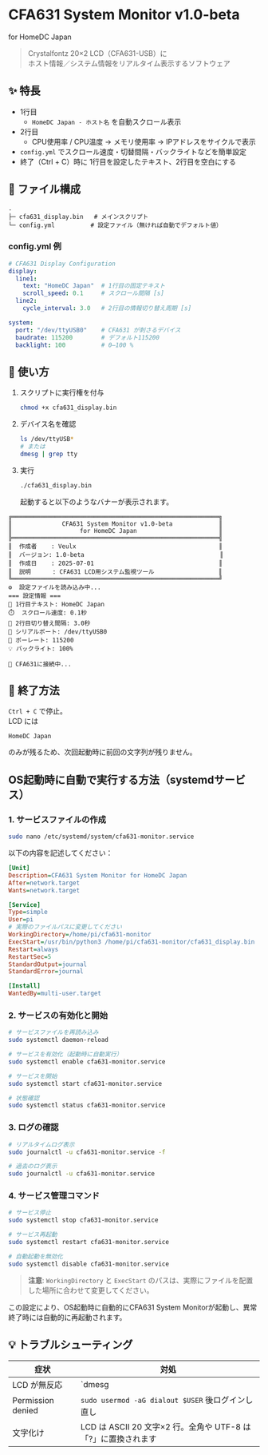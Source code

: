 # CFA631 System Monitor v1.0-beta  
for HomeDC Japan  

> Crystalfontz 20×2 LCD（CFA631-USB）に  
> ホスト情報／システム情報をリアルタイム表示するソフトウェア 

## ✨ 特長
* 1行目  
  * `HomeDC Japan - ホスト名` を自動スクロール表示  
* 2行目  
  * CPU使用率 / CPU温度 → メモリ使用率 → IPアドレスをサイクルで表示
* `config.yml` でスクロール速度・切替間隔・バックライトなどを簡単設定  
* 終了（Ctrl + C）時に 1行目を設定したテキスト、2行目を空白にする

## 🔧 ファイル構成

```
.
├─ cfa631_display.bin   # メインスクリプト
└─ config.yml          # 設定ファイル（無ければ自動でデフォルト値）
```

### config.yml 例

```yaml
# CFA631 Display Configuration
display:
  line1:
    text: "HomeDC Japan"  # 1行目の固定テキスト
    scroll_speed: 0.1     # スクロール間隔 [s]
  line2:
    cycle_interval: 3.0   # 2行目の情報切り替え周期 [s]

system:
  port: "/dev/ttyUSB0"    # CFA631 が刺さるデバイス
  baudrate: 115200        # デフォルト115200
  backlight: 100          # 0–100 %
```

## 🚀 使い方

1. スクリプトに実行権を付与  
   ```bash
   chmod +x cfa631_display.bin
   ```

2. デバイス名を確認  
   ```bash
   ls /dev/ttyUSB*
   # または
   dmesg | grep tty
   ```

3. 実行  
   ```bash
   ./cfa631_display.bin
   ```

   起動すると以下のようなバナーが表示されます。

```
╔══════════════════════════════════════════════════════════╗
║              CFA631 System Monitor v1.0-beta             ║
║                   for HomeDC Japan                       ║
╠══════════════════════════════════════════════════════════╣
║  作成者    : Veulx                                        ║
║  バージョン: 1.0-beta                                      ║
║  作成日    : 2025-07-01                                   ║
║  説明      : CFA631 LCD用システム監視ツール                  ║
╚══════════════════════════════════════════════════════════╝
⚙️  設定ファイルを読み込み中...
=== 設定情報 ===
📝 1行目テキスト: HomeDC Japan
⏱️  スクロール速度: 0.1秒
🔄 2行目切り替え間隔: 3.0秒
🔌 シリアルポート: /dev/ttyUSB0
📡 ボーレート: 115200
💡 バックライト: 100%

🔗 CFA631に接続中...
```

## 🛑 終了方法
`Ctrl + C` で停止。  
LCD には  
```
HomeDC Japan

```
のみが残るため、次回起動時に前回の文字列が残りません。

## OS起動時に自動で実行する方法（systemdサービス）

### 1. サービスファイルの作成

```bash
sudo nano /etc/systemd/system/cfa631-monitor.service
```

以下の内容を記述してください：

```ini
[Unit]
Description=CFA631 System Monitor for HomeDC Japan
After=network.target
Wants=network.target

[Service]
Type=simple
User=pi
# 実際のファイルパスに変更してください
WorkingDirectory=/home/pi/cfa631-monitor
ExecStart=/usr/bin/python3 /home/pi/cfa631-monitor/cfa631_display.bin
Restart=always
RestartSec=5
StandardOutput=journal
StandardError=journal

[Install]
WantedBy=multi-user.target
```

### 2. サービスの有効化と開始

```bash
# サービスファイルを再読み込み
sudo systemctl daemon-reload

# サービスを有効化（起動時に自動実行）
sudo systemctl enable cfa631-monitor.service

# サービスを開始
sudo systemctl start cfa631-monitor.service

# 状態確認
sudo systemctl status cfa631-monitor.service
```

### 3. ログの確認

```bash
# リアルタイムログ表示
sudo journalctl -u cfa631-monitor.service -f

# 過去のログ表示
sudo journalctl -u cfa631-monitor.service
```

### 4. サービス管理コマンド

```bash
# サービス停止
sudo systemctl stop cfa631-monitor.service

# サービス再起動
sudo systemctl restart cfa631-monitor.service

# 自動起動を無効化
sudo systemctl disable cfa631-monitor.service
```

> **注意**: `WorkingDirectory` と `ExecStart` のパスは、実際にファイルを配置した場所に合わせて変更してください。

この設定により、OS起動時に自動的にCFA631 System Monitorが起動し、異常終了時には自動的に再起動されます。

## 💡 トラブルシューティング
| 症状 | 対処 |
|------|------|
| LCD が無反応 | `dmesg | grep tty` でデバイス名を確認し、`config.yml` の `port` を合わせる |
| Permission denied | `sudo usermod -aG dialout $USER` 後ログインし直し |
| 文字化け | LCD は ASCII 20 文字×2 行。全角や UTF-8 は「?」に置換されます |
